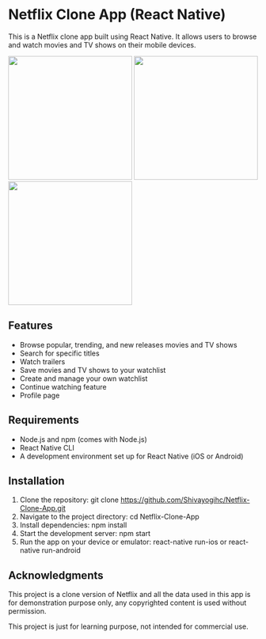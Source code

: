# Netflix Clone App (React Native)
This is a Netflix clone app built using React Native. It allows users to browse and watch movies and TV shows on their mobile devices.

<img src="https://user-images.githubusercontent.com/88485343/212465758-350da6b2-d817-4a44-b58c-3bc131728168.jpg" width="250"> <img src="https://user-images.githubusercontent.com/88485343/212465771-6d31d26a-8385-4b46-b908-b269cb25417b.jpg" width="250">  <img src="https://user-images.githubusercontent.com/88485343/212465783-8ea7a698-f3a7-4e4b-85f8-ae06b267dfa4.jpg" width="250"> 


## Features
* Browse popular, trending, and new releases movies and TV shows
* Search for specific titles
* Watch trailers
* Save movies and TV shows to your watchlist
* Create and manage your own watchlist
* Continue watching feature
* Profile page

## Requirements
* Node.js and npm (comes with Node.js)
* React Native CLI
* A development environment set up for React Native (iOS or Android)

## Installation
1. Clone the repository: git clone https://github.com/Shivayogihc/Netflix-Clone-App.git
2. Navigate to the project directory: cd Netflix-Clone-App
3. Install dependencies: npm install
4. Start the development server: npm start
5. Run the app on your device or emulator: react-native run-ios or react-native run-android

## Acknowledgments
This project is a clone version of Netflix and all the data used in this app is for demonstration purpose only, any copyrighted content is used without permission.

This project is just for learning purpose, not intended for commercial use.
